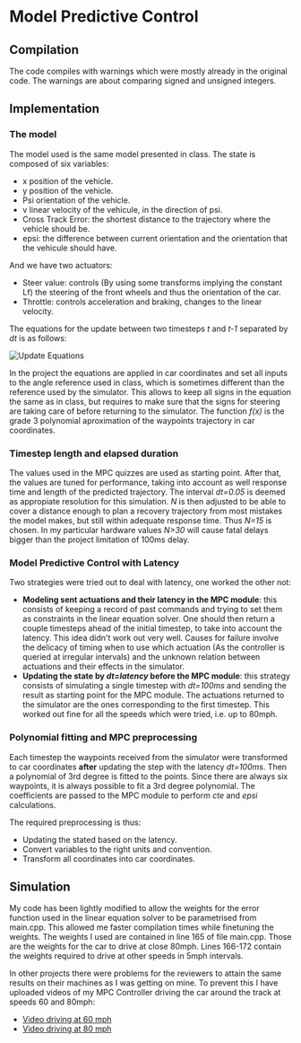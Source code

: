 # Model Predictive Control
## Compilation
The code compiles with warnings which were mostly already in the original code. The warnings are about comparing signed and unsigned integers.

## Implementation

### The model

The model used is the same model presented in class. The state is composed of six variables:
* x position of the vehicle.
* y position  of the vehicle.
* Psi orientation of the vehicle.
* v linear velocity of the vehicule, in the direction of psi.
* Cross Track Error: the shortest distance to the trajectory where the vehicle should be.
* epsi: the difference between current orientation and the orientation that the vehicule should have.

And we have two actuators:
* Steer value: controls (By using some transforms implying the constant Lf) the steering of the front wheels and thus the orientation of the car.
* Throttle: controls acceleration and braking, changes to the linear velocity.

The equations for the update between two timesteps *t* and *t-1* separated by *dt* is as follows:

![Update Equations](https://github.com/hectorratia/CarND-MPC-Project/blob/master/updateequations.png?raw=true "Update equations")

In the project the equations are applied in car coordinates and set all inputs to the angle reference used in class, which is sometimes different than the reference used by the simulator. This allows to keep all signs in the equation the same as in class, but requires to make sure that the signs for steering are taking care of before returning to the simulator. The function *f(x)* is the grade 3 polynomial aproximation of the waypoints trajectory in car coordinates.

### Timestep length and elapsed duration

The values used in the MPC quizzes are used as starting point. After that, the values are tuned for performance, taking into account as well response time and length of the predicted trajectory. The interval *dt=0.05* is deemed as appropiate resolution for this simulation. *N* is then adjusted to be able to cover a distance enough to plan a recovery trajectory from most mistakes the model makes, but still within adequate response time. Thus *N=15* is chosen. In my particular hardware values *N>30* will cause fatal delays bigger than the project limitation of 100ms delay.

### Model Predictive Control with Latency

Two strategies were tried out to deal with latency, one worked the other not:
* **Modeling sent actuations and their latency in the MPC module**: this consists of keeping a record of past commands and trying to set them as constraints in the linear equation solver. One should then return a couple timesteps ahead of the initial timestep, to take into account the latency. This idea didn't work out very well. Causes for failure involve the delicacy of timing when to use which actuation (As the controller is queried at irregular intervals) and the unknown relation between actuations and their effects in the simulator.
* **Updating the state by _dt=latency_ before the MPC module**: this strategy consists of simulating a single timestep with *dt=100ms* and sending the result as starting point for the MPC module. The actuations returned to the simulator are the ones corresponding to the first timestep. This worked out fine for all the speeds which were tried, i.e. up to 80mph.

### Polynomial fitting and MPC preprocessing
Each timestep the waypoints received from the simulator were transformed to car coordinates **after** updating the step with the latency *dt=100ms*. Then a polynomial of 3rd degree is fitted to the points. Since there are always six waypoints, it is always possible to fit a 3rd degree polynomial. The coefficients are passed to the MPC module to perform *cte* and *epsi* calculations.

The required preprocessing is thus:
* Updating the stated based on the latency.
* Convert variables to the right units and convention.
* Transform all coordinates into car coordinates.

## Simulation

My code has been lightly modified to allow the weights for the error function used in the linear equation solver to be parametrised from main.cpp. This allowed me faster compilation times while finetuning the weights. The weights I used are contained in line 165 of file main.cpp. Those are the weights for the car to drive at close 80mph. Lines 166-172 contain the weights required to drive at other speeds in 5mph intervals.

In other projects there were problems for the reviewers to attain the same results on their machines as I was getting on mine. To prevent this I have uploaded videos of my MPC Controller driving the car around the track at speeds 60 and 80mph:
* [Video driving at 60 mph](https://youtu.be/Mdgnc0seLps)
* [Video driving at 80 mph](https://youtu.be/f3EK1LkF4ZE)
